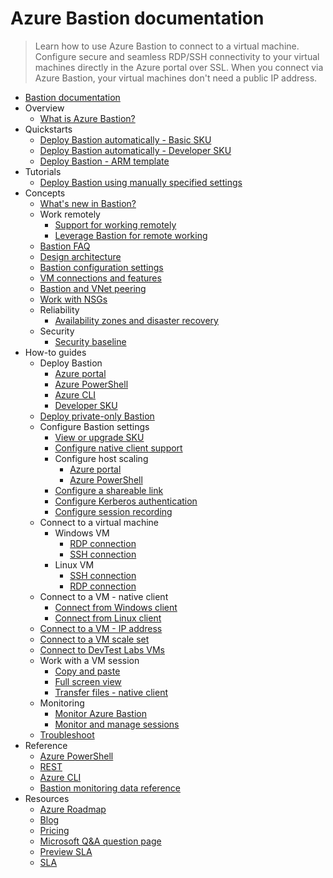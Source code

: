 # Azure Bastion documentation
> Learn how to use Azure Bastion to connect to a virtual machine. Configure secure and seamless RDP/SSH connectivity to your virtual machines directly in the Azure portal over SSL. When you connect via Azure Bastion, your virtual machines don't need a public IP address.
  - [Bastion documentation](https://learn.microsoft.com/en-us/azure/bastion/)
  - Overview
    - [What is Azure Bastion?](https://learn.microsoft.com/en-us/azure/bastion/bastion-overview)
  - Quickstarts
    - [Deploy Bastion automatically - Basic SKU](https://learn.microsoft.com/en-us/azure/bastion/quickstart-host-portal)
    - [Deploy Bastion automatically - Developer SKU](https://learn.microsoft.com/en-us/azure/bastion/quickstart-developer-sku)
    - [Deploy Bastion - ARM template](https://learn.microsoft.com/en-us/azure/bastion/quickstart-host-arm-template)
  - Tutorials
    - [Deploy Bastion using manually specified settings](https://learn.microsoft.com/en-us/azure/bastion/tutorial-create-host-portal)
  - Concepts
    - [What's new in Bastion?](https://learn.microsoft.com/en-us/azure/bastion/whats-new)
    - Work remotely
      - [Support for working remotely](https://learn.microsoft.com/en-us/azure/networking/working-remotely-support?toc=%2fazure%2fbastion%2ftoc.json)
      - [Leverage Bastion for remote working](https://learn.microsoft.com/en-us/azure/bastion/work-remotely-support)
    - [Bastion FAQ](https://learn.microsoft.com/en-us/azure/bastion/bastion-faq)
    - [Design architecture](https://learn.microsoft.com/en-us/azure/bastion/design-architecture)
    - [Bastion configuration settings](https://learn.microsoft.com/en-us/azure/bastion/configuration-settings)
    - [VM connections and features](https://learn.microsoft.com/en-us/azure/bastion/vm-about)
    - [Bastion and VNet peering](https://learn.microsoft.com/en-us/azure/bastion/vnet-peering)
    - [Work with NSGs](https://learn.microsoft.com/en-us/azure/bastion/bastion-nsg)
    - Reliability
      - [Availability zones and disaster recovery](https://learn.microsoft.com/en-us/azure/reliability/reliability-bastion?toc=/azure/bastion/TOC.json)
    - Security
      - [Security baseline](https://learn.microsoft.com/security/benchmark/azure/baselines/bastion-security-baseline?toc=/azure/bastion/TOC.json)
  - How-to guides
    - Deploy Bastion
      - [Azure portal](https://learn.microsoft.com/en-us/azure/bastion/tutorial-create-host-portal)
      - [Azure PowerShell](https://learn.microsoft.com/en-us/azure/bastion/bastion-create-host-powershell)
      - [Azure CLI](https://learn.microsoft.com/en-us/azure/bastion/create-host-cli)
      - [Developer SKU](https://learn.microsoft.com/en-us/azure/bastion/quickstart-developer-sku)
    - [Deploy private-only Bastion](https://learn.microsoft.com/en-us/azure/bastion/private-only-deployment)
    - Configure Bastion settings
      - [View or upgrade SKU](https://learn.microsoft.com/en-us/azure/bastion/upgrade-sku)
      - [Configure native client support](https://learn.microsoft.com/en-us/azure/bastion/native-client)
      - Configure host scaling
        - [Azure portal](https://learn.microsoft.com/en-us/azure/bastion/configure-host-scaling)
        - [Azure PowerShell](https://learn.microsoft.com/en-us/azure/bastion/configure-host-scaling-powershell)
      - [Configure a shareable link](https://learn.microsoft.com/en-us/azure/bastion/shareable-link)
      - [Configure Kerberos authentication](https://learn.microsoft.com/en-us/azure/bastion/kerberos-authentication-portal)
      - [Configure session recording](https://learn.microsoft.com/en-us/azure/bastion/session-recording)
    - Connect to a virtual machine
      - Windows VM
        - [RDP connection](https://learn.microsoft.com/en-us/azure/bastion/bastion-connect-vm-rdp-windows)
        - [SSH connection](https://learn.microsoft.com/en-us/azure/bastion/bastion-connect-vm-ssh-windows)
      - Linux VM
        - [SSH connection](https://learn.microsoft.com/en-us/azure/bastion/bastion-connect-vm-ssh-linux)
        - [RDP connection](https://learn.microsoft.com/en-us/azure/bastion/bastion-connect-vm-linux-rdp)
    - Connect to a VM - native client
      - [Connect from Windows client](https://learn.microsoft.com/en-us/azure/bastion/connect-vm-native-client-windows)
      - [Connect from Linux client](https://learn.microsoft.com/en-us/azure/bastion/connect-vm-native-client-linux)
    - [Connect to a VM - IP address](https://learn.microsoft.com/en-us/azure/bastion/connect-ip-address)
    - [Connect to a VM scale set](https://learn.microsoft.com/en-us/azure/bastion/bastion-connect-vm-scale-set)
    - [Connect to DevTest Labs VMs](https://learn.microsoft.com/en-us/azure/devtest-labs/enable-browser-connection-lab-virtual-machines?toc=%2fazure%2fbastion%2ftoc.json)
    - Work with a VM session
      - [Copy and paste](https://learn.microsoft.com/en-us/azure/bastion/bastion-vm-copy-paste)
      - [Full screen view](https://learn.microsoft.com/en-us/azure/bastion/bastion-vm-full-screen)
      - [Transfer files - native client](https://learn.microsoft.com/en-us/azure/bastion/vm-upload-download-native)
    - Monitoring
      - [Monitor Azure Bastion](https://learn.microsoft.com/en-us/azure/bastion/monitor-bastion)
      - [Monitor and manage sessions](https://learn.microsoft.com/en-us/azure/bastion/session-monitoring)
    - [Troubleshoot](https://learn.microsoft.com/en-us/azure/bastion/troubleshoot)
  - Reference
    - [Azure PowerShell](https://learn.microsoft.com/powershell/module/az.network/)
    - [REST](https://learn.microsoft.com/rest/api/virtualnetwork/bastion-hosts)
    - [Azure CLI](https://learn.microsoft.com/cli/azure/network/bastion)
    - [Bastion monitoring data reference](https://learn.microsoft.com/en-us/azure/bastion/monitor-bastion-reference)
  - Resources
    - [Azure Roadmap](https://azure.microsoft.com/roadmap/?category=networking)
    - [Blog](https://azure.microsoft.com/blog/topics/networking/)
    - [Pricing](https://azure.microsoft.com/pricing/details/azure-bastion/)
    - [Microsoft Q&A question page](https://learn.microsoft.com/answers/topics/azure-virtual-network.html)
    - [Preview SLA](https://azure.microsoft.com/support/legal/preview-supplemental-terms)
    - [SLA](https://azure.microsoft.com/support/legal/sla)
